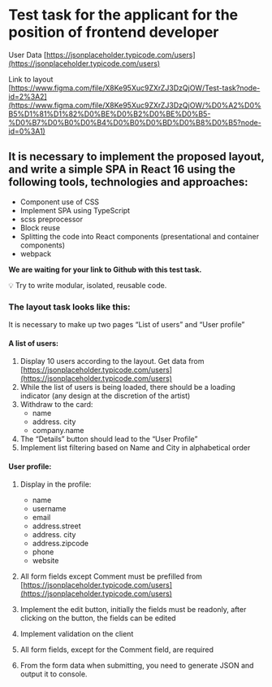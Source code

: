 # Test task for the applicant for the position of frontend developer

User Data [https://jsonplaceholder.typicode.com/users](https://jsonplaceholder.typicode.com/users)

Link to layout [https://www.figma.com/file/X8Ke95Xuc9ZXrZJ3DzQjOW/Test-task?node-id=2%3A2](https://www.figma.com/file/X8Ke95Xuc9ZXrZJ3DzQjOW/%D0%A2%D0%B5%D1%81%D1%82%D0%BE%D0%B2%D0%BE%D0%B5-%D0%B7%D0%B0%D0%B4%D0%B0%D0%BD%D0%B8%D0%B5?node-id=0%3A1)

## It is necessary to implement the proposed layout, and write a simple SPA in React 16 using the following tools, technologies and approaches:

- Component use of CSS
- Implement SPA using TypeScript
- scss preprocessor
- Block reuse
- Splitting the code into React components (presentational and container components)
- webpack

**We are waiting for your link to Github with this test task.**


💡 Try to write modular, isolated, reusable code.

### **The layout task looks like this:**

It is necessary to make up two pages “List of users” and “User profile”
#### A list of users:

1. Display 10 users according to the layout. Get data from [https://jsonplaceholder.typicode.com/users](https://jsonplaceholder.typicode.com/users)
2. While the list of users is being loaded, there should be a loading indicator (any design at the discretion of the artist)
3. Withdraw to the card:
	- name
	- address. city
	- company.name
4. The “Details” button should lead to the “User Profile”
5. Implement list filtering based on Name and City in alphabetical order

#### User profile:
1. Display in the profile:
	- name
	- username
	- email
	- address.street
	- address. city
	- address.zipcode
	- phone
	- website

2. All form fields except Comment must be prefilled from [https://jsonplaceholder.typicode.com/users](https://jsonplaceholder.typicode.com/users)
3. Implement the edit button, initially the fields must be readonly, after clicking on the button, the fields can be edited
4. Implement validation on the client
5. All form fields, except for the Comment field, are required
6. From the form data when submitting, you need to generate JSON and output it to console.